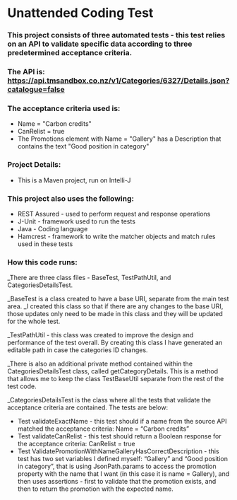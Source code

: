 # Unattended Coding Test

### This project consists of three automated tests - this test relies on an API to validate specific data according to three predetermined acceptance criteria.

### The API is:  https://api.tmsandbox.co.nz/v1/Categories/6327/Details.json?catalogue=false

### The acceptance criteria used is:

* Name = "Carbon credits"
* CanRelist = true
* The Promotions element with Name = "Gallery" has a Description that contains the text "Good position in category"

### Project Details:

* This is a Maven project, run on Intelli-J

### This project also uses the following:

* REST Assured - used to perform request and response operations
* J-Unit - framework used to run the tests
* Java - Coding language
* Hamcrest - framework to write the matcher objects and match rules used in these tests

### How this code runs:

_There are three class files - BaseTest, TestPathUtil, and CategoriesDetailsTest.

_BaseTest is a class created to have a base URI, separate from the main test area.
_I created this class so that if there are any changes to the base URI, those updates only need to be made in this class and they will be updated for the whole test. 

_TestPathUtil - this class was created to improve the design and performance of the test overall. By creating this class I have generated an editable path in case the categories ID changes. 

_There is also an additional private method contained within the CategoriesDetailsTest class, called getCategoryDetails. This is a method that allows me to keep the class TestBaseUtil separate from the rest of the test code.

_CategoriesDetailsTest is the class where all the tests that validate the acceptance criteria are contained. The tests are below:

* Test validateExactName - this test should if a name from the source API matched the acceptance criteria: Name = “Carbon credits”
* Test validateCanRelist - this test should return a Boolean response for the acceptance criteria: CanRelist = true
* Test ValidatePromotionWithNameGalleryHasCorrectDescription - this test has two set variables I defined myself: “Gallery” and “Good position in category”, that is using JsonPath.params to access the promotion property with the name that I want (in this case it is name = Gallery), and then uses assertions - first to validate that the promotion exists, and then to return the promotion with the expected name.

